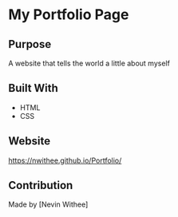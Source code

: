 
# My Portfolio Page

## Purpose
A website that tells the world a little about myself

## Built With
* HTML
* CSS

## Website
https://nwithee.github.io/Portfolio/

## Contribution
Made by [Nevin Withee]


